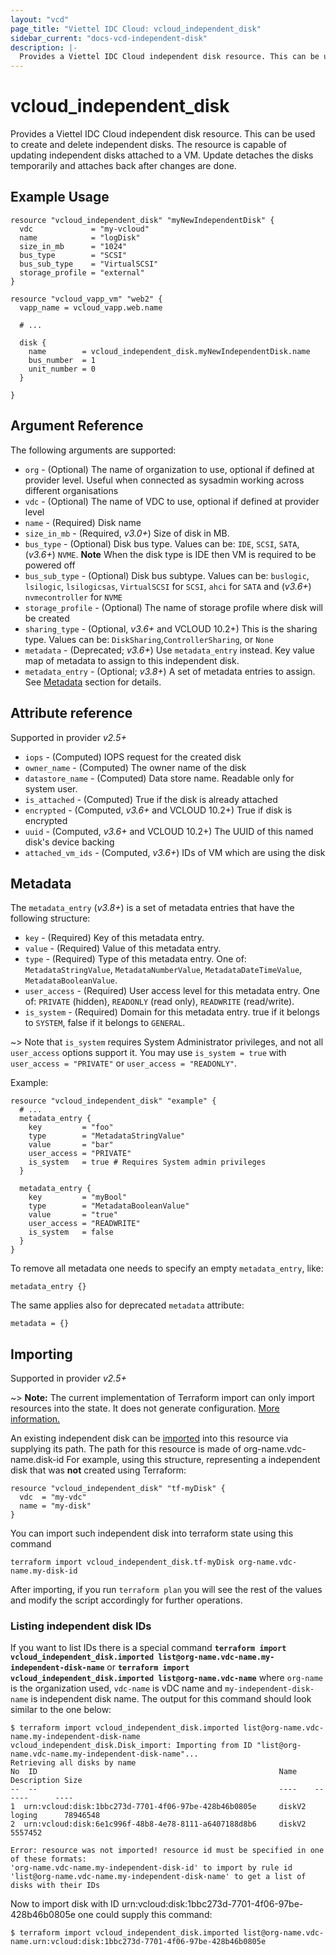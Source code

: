 ```yaml
---
layout: "vcd"
page_title: "Viettel IDC Cloud: vcloud_independent_disk"
sidebar_current: "docs-vcd-independent-disk"
description: |-
  Provides a Viettel IDC Cloud independent disk resource. This can be used to create and delete independent disks.
---
```


# vcloud\_independent\_disk

Provides a Viettel IDC Cloud independent disk resource. This can be used to create and delete independent disks.
The resource is capable of updating independent disks attached to a VM. Update detaches the disks temporarily and attaches back after changes are done.

## Example Usage

```hcl
resource "vcloud_independent_disk" "myNewIndependentDisk" {
  vdc             = "my-vcloud"
  name            = "logDisk"
  size_in_mb      = "1024"
  bus_type        = "SCSI"
  bus_sub_type    = "VirtualSCSI"
  storage_profile = "external"
}

resource "vcloud_vapp_vm" "web2" {
  vapp_name = vcloud_vapp.web.name

  # ...

  disk {
    name        = vcloud_independent_disk.myNewIndependentDisk.name
    bus_number  = 1
    unit_number = 0
  }

}
```

## Argument Reference

The following arguments are supported:

* `org` - (Optional) The name of organization to use, optional if defined at provider level. Useful when connected as sysadmin working across different organisations
* `vdc` - (Optional) The name of VDC to use, optional if defined at provider level
* `name` - (Required) Disk name
* `size_in_mb` - (Required, *v3.0+*) Size of disk in MB.
* `bus_type` - (Optional) Disk bus type. Values can be: `IDE`, `SCSI`, `SATA`, (*v3.6+*) `NVME`. **Note** When the disk type is IDE then VM is required to be powered off
* `bus_sub_type` - (Optional) Disk bus subtype. Values can be: `buslogic`, `lsilogic`, `lsilogicsas`, `VirtualSCSI` for `SCSI`, `ahci` for `SATA` and (*v3.6+*) `nvmecontroller` for `NVME`
* `storage_profile` - (Optional) The name of storage profile where disk will be created
* `sharing_type` - (Optional, *v3.6+* and VCLOUD 10.2+) This is the sharing type. Values can be: `DiskSharing`,`ControllerSharing`, or `None`
* `metadata` - (Deprecated; *v3.6+*) Use `metadata_entry` instead. Key value map of metadata to assign to this independent disk.
* `metadata_entry` - (Optional; *v3.8+*) A set of metadata entries to assign. See [Metadata](#metadata) section for details.

## Attribute reference

Supported in provider *v2.5+*

* `iops` - (Computed) IOPS request for the created disk
* `owner_name` - (Computed) The owner name of the disk
* `datastore_name` - (Computed) Data store name. Readable only for system user.
* `is_attached` - (Computed) True if the disk is already attached
* `encrypted` - (Computed, *v3.6+* and VCLOUD 10.2+) True if disk is encrypted
* `uuid` - (Computed, *v3.6+* and VCLOUD 10.2+) The UUID of this named disk's device backing
* `attached_vm_ids` - (Computed, *v3.6+*) IDs of VM which are using the disk

<a id="metadata"></a>
## Metadata

The `metadata_entry` (*v3.8+*) is a set of metadata entries that have the following structure:

* `key` - (Required) Key of this metadata entry.
* `value` - (Required) Value of this metadata entry.
* `type` - (Required) Type of this metadata entry. One of: `MetadataStringValue`, `MetadataNumberValue`, `MetadataDateTimeValue`, `MetadataBooleanValue`.
* `user_access` - (Required) User access level for this metadata entry. One of: `PRIVATE` (hidden), `READONLY` (read only), `READWRITE` (read/write).
* `is_system` - (Required) Domain for this metadata entry. true if it belongs to `SYSTEM`, false if it belongs to `GENERAL`.

~> Note that `is_system` requires System Administrator privileges, and not all `user_access` options support it.
   You may use `is_system = true` with `user_access = "PRIVATE"` or `user_access = "READONLY"`.

Example:

```hcl
resource "vcloud_independent_disk" "example" {
  # ...
  metadata_entry {
    key         = "foo"
    type        = "MetadataStringValue"
    value       = "bar"
    user_access = "PRIVATE"
    is_system   = true # Requires System admin privileges
  }

  metadata_entry {
    key         = "myBool"
    type        = "MetadataBooleanValue"
    value       = "true"
    user_access = "READWRITE"
    is_system   = false
  }
}
```

To remove all metadata one needs to specify an empty `metadata_entry`, like:

```
metadata_entry {}
```

The same applies also for deprecated `metadata` attribute:

```
metadata = {}
```

## Importing

Supported in provider *v2.5+*

~> **Note:** The current implementation of Terraform import can only import resources into the state. It does not generate
configuration. [More information.][docs-import]

An existing independent disk can be [imported][docs-import] into this resource via supplying its path.
The path for this resource is made of org-name.vdc-name.disk-id
For example, using this structure, representing a independent disk that was **not** created using Terraform:

```hcl
resource "vcloud_independent_disk" "tf-myDisk" {
  vdc  = "my-vdc"
  name = "my-disk"
}
```

You can import such independent disk into terraform state using this command

```
terraform import vcloud_independent_disk.tf-myDisk org-name.vdc-name.my-disk-id
```

[docs-import]:https://www.terraform.io/docs/import/

After importing, if you run `terraform plan` you will see the rest of the values and modify the script accordingly for
further operations.

### Listing independent disk IDs

If you want to list IDs there is a special command **`terraform import vcloud_independent_disk.imported list@org-name.vdc-name.my-independent-disk-name`**
or **`terraform import vcloud_independent_disk.imported list@org-name.vdc-name`**
where `org-name` is the organization used, `vdc-name` is vDC name and `my-independent-disk-name`
is independent disk name. The output for this command should look similar to the one below:

```shell
$ terraform import vcloud_independent_disk.imported list@org-name.vdc-name.my-independent-disk-name
vcloud_independent_disk.Disk_import: Importing from ID "list@org-name.vdc-name.my-independent-disk-name"...
Retrieving all disks by name
No  ID                                                      Name    Description Size
--  --                                                      ----    ------      ----
1  urn:vcloud:disk:1bbc273d-7701-4f06-97be-428b46b0805e     diskV2  loging      78946548
2  urn:vcloud:disk:6e1c996f-48b8-4e78-8111-a6407188d8b6     diskV2              5557452

Error: resource was not imported! resource id must be specified in one of these formats:
'org-name.vdc-name.my-independent-disk-id' to import by rule id
'list@org-name.vdc-name.my-independent-disk-name' to get a list of disks with their IDs
```

Now to import disk with ID urn:vcloud:disk:1bbc273d-7701-4f06-97be-428b46b0805e one could supply this command:

```shell
$ terraform import vcloud_independent_disk.imported list@org-name.vdc-name.urn:vcloud:disk:1bbc273d-7701-4f06-97be-428b46b0805e
```

